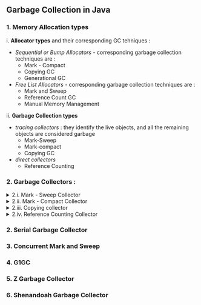 ## Garbage Collection in Java

### 1. Memory Allocation types

i. **Allocator types** and their corresponding GC tehniques :
 * *Sequential or Bump Allocators* - corresponding garbage collection techniques are :
   * Mark - Compact
   * Copying GC
   * Generational GC
 * *Free List Allocators* - corresponding garbage collection techniques are :
   * Mark and Sweep
   * Reference Count GC
   * Manual Memory Management

ii. **Garbage Collection types**
 * *tracing collectors* : they identify the live objects, and all the remaining objects are considered garbage
   * Mark-Sweep
   * Mark-compact
   * Copying GC
 * *direct collectors*
   * Reference Counting

### 2. Garbage Collectors :

<details>
  <summary> 2.i. Mark - Sweep Collector </summary>
  
   | Feature | Description |
   |---------|-------------|
   | *type* | Tracing : search for live objects - starting from GC roots, everything else is garbage|
   | *phases* |Mark(trace), Sweep(Reclaim); Sweep scans the whole heap unless generational, and returns the memory block to free list|
   | *moving* |No (good for languages exposing pointer semantics like C,C++); objects stay at the same location after GC|
   | *allocator* |free-list (slower); linked list of free blocks of memory, slower allocation|
   | *issues* |Fragmentatio of heap|
</details>  

<details>
  <summary> 2.ii. Mark - Compact Collector </summary>
  
   | Feature | Description |
   |---------|-------------|
   | *type* | Tracing : search for live objects - starting from GC roots, everything else is garbage|
   | *phases* | Mark(trace), Compact(move live objects)|
   | *moving* | yes (can't be used by languages exposing pointer semantics)|
   | *allocator* | sequential("bump allocator", fast)|
   | *issues* | *upto 3 times heap traversal* |

    Compaction Algorithms :
    * Two-finger
    * The lisp 2
      * Compute locations : compute the new locations where the objects will eventually be relocated
      * Update references : for each alive object, fix their child references to point to the new locations
      * Relocate : move alive objects to the new locations recorded in the forwarding addresses
    * Threaded
    * One pass
</details> 

<details>
  <summary>2.iii. Copying collector</summary>
  
    - Splits heap into two areas : **TO** and **FROM**
    - all new memory is allocated in FROM area, using bump allocator
    - once the FROM area gets filled up, GC is trigerred
      - **copy** : evacuate live objects, i.e. move them from FROM to TO area
      - **forward** : add or keep 'forwarding' address in the old objects in FROM space, pointing to corresponding new objets in TO space
      - **fix pointers** : update child pointers
      - **swap** : flip FROM and TO areas in terms of roles. Old FROM becomes new TO and vice versa. New allocation happens in new FROM area.


   | Feature | Description |
   |---------|-------------|
   | *type* | Tracing : search for live objects - starting from GC roots, everything else is garbage. Copying over happens in this tracing phase itself.|
   | *phases* | evacuate (copy), update pointers : copy live objects to new space, abandon garbage in old space|
   | *moving* | yes (can't be used by languages exposing pointer semantics)|
   | *allocator* | sequential("bump allocator", fast)|
   | *issues* | reserves almost half of the heap for GC purposes |
</details>

<details>
  <summary> 2.iv. Reference Counting Collector </summary>
  
  - Objects can be reclaimed right when their reference count goes down to zero.
  - cyclic references cause the reference-count of some objects to never go down to zero, causing memory-leaks.

| Feature | Description |
|---------|-------------|
| *type* | Direct : Identifies garbage directly. Reclaims as long as no references.|
| *phases* | Inc/DecRef(dest/src), free(recursively)|
| *moving* | no (good for languages exposing pointer semantics)|
| *allocator* | Free list (slower)|
| *issues* | can't handle cycles, mutator overhead |
</details>  
 

### 2. Serial Garbage Collector

### 3. Concurrent Mark and Sweep

### 4. G1GC

### 5. Z Garbage Collector

### 6. Shenandoah Garbage Collector
